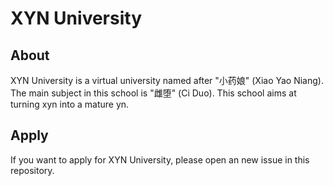 # XYN University

## About

XYN University is a virtual university named after "小药娘" (Xiao Yao Niang). The main subject in this school is "雌堕" (Ci Duo). This school aims at turning xyn into a mature yn.

## Apply

If you want to apply for XYN University, please open an new issue in this repository.
